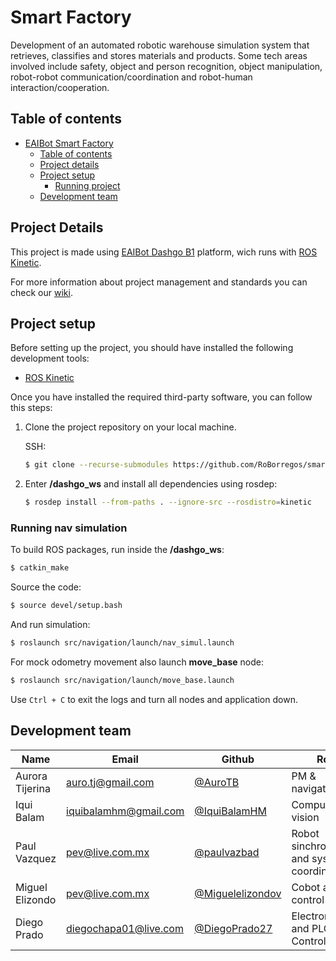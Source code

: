 # Smart Factory               


Development of an automated robotic warehouse simulation system that retrieves, classifies and stores materials and products. Some tech areas involved include safety, object and person recognition, object manipulation, robot-robot communication/coordination and robot-human interaction/cooperation.

## Table of contents

- [EAIBot Smart Factory](#eaibot-smart-factory)
  - [Table of contents](#table-of-contents)
  - [Project details](#project-details)
  - [Project setup](#project-setup)
    - [Running project](#running-nav-simulation)
  - [Development team](#development-team)

## Project Details

This project is made using [EAIBot Dashgo B1](http://www.eaibot.com/product/B1) platform, wich runs with [ROS Kinetic](http://wiki.ros.org/kinetic).

For more information about project management and standards you can check our [wiki](https://github.com/RoBorregos/roborregos-web/wiki).


## Project setup

Before setting up the project, you should have installed the following development tools:

- [ROS Kinetic](http://wiki.ros.org/kinetic/Installation)

Once you have installed the required third-party software, you can follow this steps:

1. Clone the project repository on your local machine.

   SSH:

   ```bash
   $ git clone --recurse-submodules https://github.com/RoBorregos/smart-factory.git
   ```

2. Enter __/dashgo_ws__ and install all dependencies using rosdep:

   ```bash
   $ rosdep install --from-paths . --ignore-src --rosdistro=kinetic
   ```

### Running nav simulation

To build ROS packages, run inside the __/dashgo_ws__:

```bash
$ catkin_make
```

Source the code:

```bash
$ source devel/setup.bash
```

And run simulation:

```bash
$ roslaunch src/navigation/launch/nav_simul.launch 
```

For mock odometry movement also launch __move_base__ node:

```bash
$ roslaunch src/navigation/launch/move_base.launch 
```

Use `Ctrl + C` to exit the logs and turn all nodes and application down.

## Development team

| Name                    | Email                                                               | Github                                                       | Role      |
| ----------------------- | ------------------------------------------------------------------- | ------------------------------------------------------------ | --------- |
| Aurora Tijerina | [auro.tj@gmail.com](mailto:auro.tj@gmail.com)                       | [@AuroTB](https://github.com/aurotb)                         | PM & navigation |
| Iqui Balam  | [iquibalamhm@gmail.com](mailto:iquibalamhm@gmail.com) | [@IquiBalamHM ](https://github.com/IquiBalamHM ) | Computer vision |
| Paul Vazquez | [pev@live.com.mx](mailto:pev@live.com.mx) | [@paulvazbad](https://github.com/paulvazbad) | Robot sinchronization and system coordination |
| Miguel Elizondo | [pev@live.com.mx](mailto:pev@live.com.mx) | [@Miguelelizondov](https://github.com/Miguelelizondov) | Cobot arm control |
|Diego Prado| [diegochapa01@live.com](mailto:diegochapa01@live.com) | [@DiegoPrado27](https://github.com/DiegoPrado27)| Electronics and PLC, UR Control|
